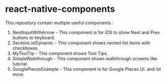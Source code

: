 # react-native-components
This repository contain multiple useful components :

1. NextInputWithArrow - This component is for iOS to show Next and Prev buttons to keyboard.
2. SectionListDynamic - This component shows nested list items with checkboxes.
3. MyToolTip - This component shows Tool Tips.
4. SimpleWalkthrough - This component shows walkthrough screens like tutorial.
5. GooglePlacesExample - This component is for Google Places UI.
and lot more.
